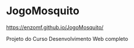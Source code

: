 # JogoMosquito

https://enzomf.github.io/JogoMosquito/

Projeto do Curso Desenvolvimento Web completo 
